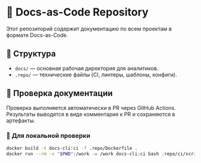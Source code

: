 # 🧱 Docs-as-Code Repository

Этот репозиторий содержит документацию по всем проектам в формате Docs-as-Code.

## 📂 Структура

- `docs/` — основная рабочая директория для аналитиков.
- `.repo/` — технические файлы (CI, линтеры, шаблоны, конфиги).

## 🧩 Проверка документации

Проверка выполняется автоматически в PR через GitHub Actions.  
Результаты выводятся в виде комментария к PR и сохраняются в артефакты.

### 🔹 Для локальной проверки
```bash
docker build -t docs-cli:ci -f .repo/Dockerfile .
docker run --rm -v "$PWD":/work -w /work docs-cli:ci bash .repo/ci/scripts/run-linters.sh

